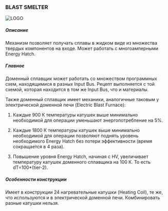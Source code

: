 ### BLAST SMELTER

![LOGO](https://gtimpact.space/media/gregtech/BlastSmelter.png)

##### Описание

Механизм позволяет получать сплавы в жидком виде из множества твердых компонентов на входе. Может работать с многоамперными Energy Hatch. 

##### Главное

Доменный сплавщик может работать со множеством программных схем, находящимися в разных Input Bus. Рецепт выполняется с той схемой, которая находится в том же Input Bus, что и материалы.

Также доменный сплавщик имеет механики, аналогичные таковым у электрической доменной печи (Electric Blast Furnace):


1. Каждые 900 К температуры катушек выше минимально необходимой для операции уменьшают энергопотребление на 5%.


2. Каждые 1800 К температуры катушек выше минимально необходимой для операции позволяют поднять уровень необходимого Energy Hatch без потери эффективности (время сокращается в 4 раза).


3. Повышение уровня Energy Hatch, начиная с HV, увеличивает температуру катушек доменного сплавщика на 100 К. То есть dT=100*(tier-2).

##### Особенности конструкции

Имеет в конструкции 24 нагревательные катушки (Heating Coil), те же, что используются и в электрической доменной печи. Комбинировать разные катушки нельзя.

